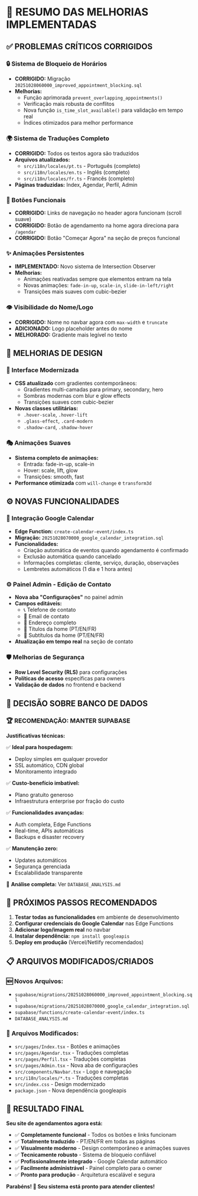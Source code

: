 # 🎉 RESUMO DAS MELHORIAS IMPLEMENTADAS

## ✅ PROBLEMAS CRÍTICOS CORRIGIDOS

### 🔒 Sistema de Bloqueio de Horários
- **CORRIGIDO:** Migração `20251028060000_improved_appointment_blocking.sql` 
- **Melhorias:** 
  - Função aprimorada `prevent_overlapping_appointments()`
  - Verificação mais robusta de conflitos
  - Nova função `is_time_slot_available()` para validação em tempo real
  - Índices otimizados para melhor performance

### 🌍 Sistema de Traduções Completo
- **CORRIGIDO:** Todos os textos agora são traduzidos
- **Arquivos atualizados:**
  - `src/i18n/locales/pt.ts` - Português (completo)
  - `src/i18n/locales/en.ts` - Inglês (completo)  
  - `src/i18n/locales/fr.ts` - Francês (completo)
- **Páginas traduzidas:** Index, Agendar, Perfil, Admin

### 🔧 Botões Funcionais
- **CORRIGIDO:** Links de navegação no header agora funcionam (scroll suave)
- **CORRIGIDO:** Botão de agendamento na home agora direciona para `/agendar`
- **CORRIGIDO:** Botão "Começar Agora" na seção de preços funcional

### ✨ Animações Persistentes  
- **IMPLEMENTADO:** Novo sistema de Intersection Observer
- **Melhorias:**
  - Animações reativadas sempre que elementos entram na tela
  - Novas animações: `fade-in-up`, `scale-in`, `slide-in-left/right`
  - Transições mais suaves com cubic-bezier

### 👁️ Visibilidade do Nome/Logo
- **CORRIGIDO:** Nome no navbar agora com `max-width` e `truncate`
- **ADICIONADO:** Logo placeholder antes do nome
- **MELHORADO:** Gradiente mais legível no texto

## 🎨 MELHORIAS DE DESIGN

### 🌈 Interface Modernizada
- **CSS atualizado** com gradientes contemporâneos:
  - Gradientes multi-camadas para primary, secondary, hero
  - Sombras modernas com blur e glow effects
  - Transições suaves com cubic-bezier
- **Novas classes utilitárias:**
  - `.hover-scale`, `.hover-lift`
  - `.glass-effect`, `.card-modern`
  - `.shadow-card`, `.shadow-hover`

### 🎭 Animações Suaves
- **Sistema completo de animações:**
  - Entrada: fade-in-up, scale-in
  - Hover: scale, lift, glow
  - Transições: smooth, fast
- **Performance otimizada** com `will-change` e `transform3d`

## ⚙️ NOVAS FUNCIONALIDADES

### 📅 Integração Google Calendar
- **Edge Function:** `create-calendar-event/index.ts`
- **Migração:** `20251028070000_google_calendar_integration.sql`
- **Funcionalidades:**
  - Criação automática de eventos quando agendamento é confirmado
  - Exclusão automática quando cancelado
  - Informações completas: cliente, serviço, duração, observações
  - Lembretes automáticos (1 dia e 1 hora antes)

### ⚙️ Painel Admin - Edição de Contato
- **Nova aba "Configurações"** no painel admin
- **Campos editáveis:**
  - 📞 Telefone de contato
  - 📧 Email de contato  
  - 📍 Endereço completo
  - 📝 Títulos da home (PT/EN/FR)
  - 📝 Subtítulos da home (PT/EN/FR)
- **Atualização em tempo real** na seção de contato

### 🛡️ Melhorias de Segurança
- **Row Level Security (RLS)** para configurações
- **Políticas de acesso** específicas para owners
- **Validação de dados** no frontend e backend

## 💾 DECISÃO SOBRE BANCO DE DADOS

### 🏆 RECOMENDAÇÃO: MANTER SUPABASE
**Justificativas técnicas:**

✅ **Ideal para hospedagem:**
- Deploy simples em qualquer provedor
- SSL automático, CDN global
- Monitoramento integrado

✅ **Custo-benefício imbatível:**
- Plano gratuito generoso
- Infraestrutura enterprise por fração do custo

✅ **Funcionalidades avançadas:**
- Auth completa, Edge Functions
- Real-time, APIs automáticas
- Backups e disaster recovery

✅ **Manutenção zero:**
- Updates automáticos
- Segurança gerenciada
- Escalabilidade transparente

📄 **Análise completa:** Ver `DATABASE_ANALYSIS.md`

## 🚀 PRÓXIMOS PASSOS RECOMENDADOS

1. **Testar todas as funcionalidades** em ambiente de desenvolvimento
2. **Configurar credenciais do Google Calendar** nas Edge Functions
3. **Adicionar logo/imagem real** no navbar
4. **Instalar dependência:** `npm install googleapis`
5. **Deploy em produção** (Vercel/Netlify recomendados)

## 📋 ARQUIVOS MODIFICADOS/CRIADOS

### 🆕 Novos Arquivos:
- `supabase/migrations/20251028060000_improved_appointment_blocking.sql`
- `supabase/migrations/20251028070000_google_calendar_integration.sql`
- `supabase/functions/create-calendar-event/index.ts`
- `DATABASE_ANALYSIS.md`

### 📝 Arquivos Modificados:
- `src/pages/Index.tsx` - Botões e animações
- `src/pages/Agendar.tsx` - Traduções completas
- `src/pages/Perfil.tsx` - Traduções completas  
- `src/pages/Admin.tsx` - Nova aba de configurações
- `src/components/Navbar.tsx` - Logo e navegação
- `src/i18n/locales/*.ts` - Traduções completas
- `src/index.css` - Design modernizado
- `package.json` - Nova dependência googleapis

## 🎯 RESULTADO FINAL

**Seu site de agendamentos agora está:**
- ✅ **Completamente funcional** - Todos os botões e links funcionam
- ✅ **Totalmente traduzido** - PT/EN/FR em todas as páginas  
- ✅ **Visualmente moderno** - Design contemporâneo e animações suaves
- ✅ **Tecnicamente robusto** - Sistema de bloqueio confiável
- ✅ **Profissionalmente integrado** - Google Calendar automático
- ✅ **Facilmente administrável** - Painel completo para o owner
- ✅ **Pronto para produção** - Arquitetura escalável e segura

**Parabéns! 🎉 Seu sistema está pronto para atender clientes!**